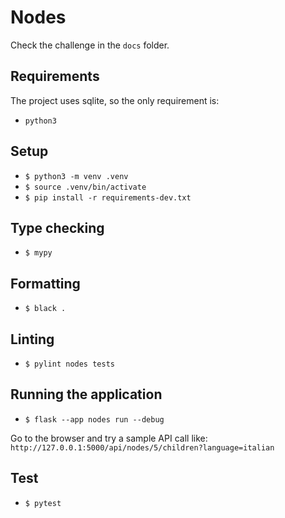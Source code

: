 # Nodes
Check the challenge in the `docs` folder.

## Requirements
The project uses sqlite, so the only requirement is:

- `python3`

## Setup
- `$ python3 -m venv .venv`
- `$ source .venv/bin/activate`
- `$ pip install -r requirements-dev.txt`

## Type checking
- `$ mypy`

## Formatting
- `$ black .`

## Linting
- `$ pylint nodes tests`

## Running the application
- `$ flask --app nodes run --debug`

Go to the browser and try a sample API call like:
`http://127.0.0.1:5000/api/nodes/5/children?language=italian`

## Test
- `$ pytest`
